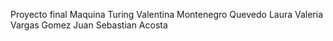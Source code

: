 Proyecto final Maquina Turing 
Valentina Montenegro Quevedo 
Laura Valeria Vargas Gomez 
Juan Sebastian Acosta
